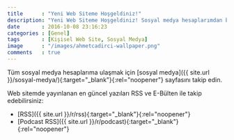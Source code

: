 ```yaml
---
title      : "Yeni Web Siteme Hoşgeldiniz!"
description: "Yeni Web Siteme Hoşgeldiniz! Sosyal medya hesaplarımdan bana ulaşabilirsiniz. Web sitemde yayınlanan en güncel yazıları RSS ve E-Bülten ile takip edebilirsiniz."
date       : 2016-10-08 23:16:23
categories : [Genel]
tags       : [Kişisel Web Site, Sosyal Medya]
image      : "/images/ahmetcadirci-wallpaper.png"
comments   : true
---
```


Tüm sosyal medya hesaplarıma ulaşmak için [sosyal medya]({{ site.url }}/sosyal-medya/){:target="_blank"}{:rel="noopener"} sayfasını takip edin.

Web sitemde yayınlanan en güncel yazıları RSS ve E-Bülten ile takip edebilirsiniz:
- [RSS]({{ site.url }}/r/rss){:target="_blank"}{:rel="noopener"}
- [Podcast RSS]({{ site.url }}/r/podcast){:target="_blank"}{:rel="noopener"}
